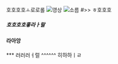 호호호호ㅗ로로롤
![영상](https://youtu.be/Y3LXrGnroa8)
![소름](https://i.ytimg.com/vi/Y3LXrGnroa8/hqdefault.jpg?custom=true&w=196&h=110&stc=true&jpg444=true&jpgq=90&sp=68&sigh=hXKAABO1r1h51WjWRppdn8gc1Q0)
#>> ㅎ호호호
##### 호호호호홓라ㅏ랄
#### 라아앙
*** 러러러ㅓ럴
^^^^^^ 히하하ㅣㄹ
